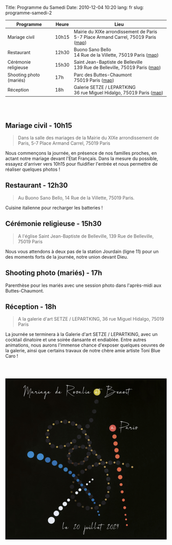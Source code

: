 Title: Programme du Samedi
Date: 2010-12-04 10:20
lang: fr
slug: programme-samedi-2

Programme | Heure | Lieu 
--- |--- | --- 
Mariage civil | 10h15 | Mairie du XIXe arrondissement de Paris<br/>5-7 Place Armand Carrel, 75019 Paris ([map](https://www.google.com/maps/place/Mairie+du+19e+arrondissement/@48.8829193,2.3794076,17z/data=!3m1!4b1!4m6!3m5!1s0x47e66ddaa2400b67:0x334473c7ba88933d!8m2!3d48.8829193!4d2.3819825!16s%2Fg%2F12338f7b?entry=ttu))
Restaurant | 12h30 | Buono Sano Bello<br/>14 Rue de la Villette, 75019 Paris ([map](https://www.google.com/maps/place/Buono+Sano+Bello/@48.8754328,2.3849506,17z/data=!3m1!4b1!4m6!3m5!1s0x47e66dea77d8a3fd:0xc7a005a73cbc9e5b!8m2!3d48.8754328!4d2.3875255!16s%2Fg%2F11b6d0lt4v?entry=ttu))
Cérémonie religieuse | 15h30 | Saint Jean-Baptiste de Belleville<br/>139 Rue de Belleville, 75019 Paris ([map](https://www.google.com/maps/place/%C3%89glise+Saint-Jean-Baptiste+de+Belleville/@48.8756903,2.3867071,17z/data=!3m1!4b1!4m6!3m5!1s0x47e66dea9e35b2c7:0x80f4e2e8e5fd9ca1!8m2!3d48.8756903!4d2.389282!16s%2Fg%2F120vzky8?entry=ttu))
Shooting photo<br/>(mariés) | 17h | Parc des Buttes-Chaumont<br/>75019 Paris ([map](https://www.google.com/maps/place/Parc+des+Buttes-Chaumont/@48.8809496,2.380186,17z/data=!3m1!4b1!4m6!3m5!1s0x47e66dc6143ed387:0xf26bed6076959491!8m2!3d48.8809496!4d2.3827609!16zL20vMDVodzM1?entry=ttu))
Réception | 18h | Galerie SETZE / LEPARTKING<br/>36 rue Miguel Hidalgo, 75019 Paris ([map](https://www.google.com/maps/place/36+Rue+Miguel+Hidalgo,+75019+Paris/@48.8815654,2.3889276,17z/data=!3m1!4b1!4m6!3m5!1s0x47e66dc75f99238f:0x70580508f1d9bc96!8m2!3d48.8815654!4d2.3915025!16s%2Fg%2F11c29p3102?entry=ttu))

<br/>
<br/>

## Mariage civil - 10h15


> Dans la salle des mariages de la Mairie du XIXe arrondissement de Paris, 5-7 Place Armand Carrel, 75019 Paris

Nous commençons la journée, en présence de nos familles proches, en actant notre mariage devant l'Etat Français. Dans la mesure du possible, essayez d'arriver vers 10h15 pour fluidifier l'entrée et nous permettre de réaliser quelques photos !

## Restaurant - 12h30

> Au Buono Sano Bello, 14 Rue de la Villette, 75019 Paris.

Cuisine italienne pour recharger les batteries !

## Cérémonie religieuse - 15h30

> A l'église Saint Jean-Baptiste de Belleville, 139 Rue de Belleville, 75019 Paris

Nous vous attendons à deux pas de la station Jourdain (ligne 11) pour un des moments forts de la journée, notre union devant Dieu. 

## Shooting photo (mariés) - 17h

Parenthèse pour les mariés avec une session photo dans l'après-midi aux Buttes-Chaumont.

## Réception - 18h

> A la galerie d'art SETZE / LEPARTKING, 36 rue Miguel Hidalgo, 75019 Paris

La journée se terminera à la Galerie d'art SETZE / LEPARTKING, avec un cocktail dinatoire et une soirée dansante et endiablée. Entre autres animations, nous aurons l'immense chance d'exposer quelques oeuvres de la galerie, ainsi que certains travaux de notre chère amie artiste Toni Blue Caro !

<br/>
<br/>

![faire-part](images/photo_3.jpg)